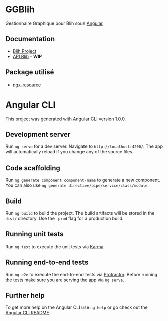 # GGBlih

Gestionnaire Graphique pour Blih sous [Angular](https://angular.io/)

## Documentation

* [Blih Project](https://sites.google.com/view/vanadiumwiki/blih-project)  
* [API Blih](https://sites.google.com/view/vanadiumwiki/blih-project/api-blih-endpoints) - **WIP**

## Package utilisé

* [ngx-resource](https://www.npmjs.com/package/ngx-resource)

# Angular CLI

This project was generated with [Angular CLI](https://github.com/angular/angular-cli) version 1.0.0.

## Development server

Run `ng serve` for a dev server. Navigate to `http://localhost:4200/`. The app will automatically reload if you change any of the source files.

## Code scaffolding

Run `ng generate component component-name` to generate a new component. You can also use `ng generate directive/pipe/service/class/module`.

## Build

Run `ng build` to build the project. The build artifacts will be stored in the `dist/` directory. Use the `-prod` flag for a production build.

## Running unit tests

Run `ng test` to execute the unit tests via [Karma](https://karma-runner.github.io).

## Running end-to-end tests

Run `ng e2e` to execute the end-to-end tests via [Protractor](http://www.protractortest.org/).
Before running the tests make sure you are serving the app via `ng serve`.

## Further help

To get more help on the Angular CLI use `ng help` or go check out the [Angular CLI README](https://github.com/angular/angular-cli/blob/master/README.md).
